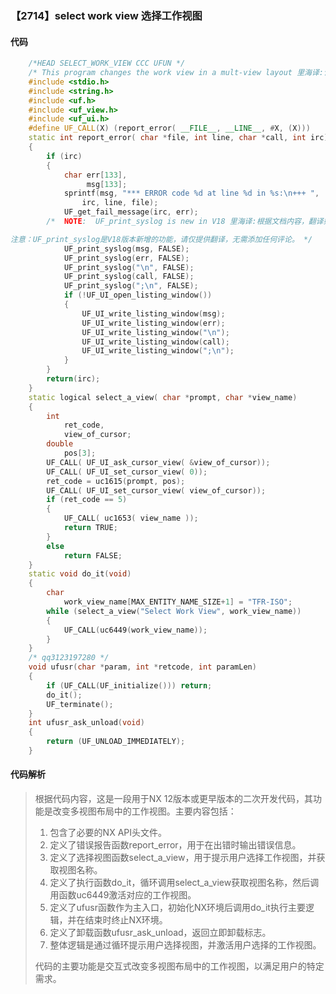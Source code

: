 ### 【2714】select work view 选择工作视图

#### 代码

```cpp
    /*HEAD SELECT_WORK_VIEW CCC UFUN */  
    /* This program changes the work view in a mult-view layout 里海译:该程序改变了多视图布局中的工作视图。 */  
    #include <stdio.h>  
    #include <string.h>  
    #include <uf.h>  
    #include <uf_view.h>  
    #include <uf_ui.h>  
    #define UF_CALL(X) (report_error( __FILE__, __LINE__, #X, (X)))  
    static int report_error( char *file, int line, char *call, int irc)  
    {  
        if (irc)  
        {  
            char err[133],  
                 msg[133];  
            sprintf(msg, "*** ERROR code %d at line %d in %s:\n+++ ",  
                irc, line, file);  
            UF_get_fail_message(irc, err);  
        /*  NOTE:  UF_print_syslog is new in V18 里海译:根据文档内容，翻译如下：

注意：UF_print_syslog是V18版本新增的功能，请仅提供翻译，无需添加任何评论。 */  
            UF_print_syslog(msg, FALSE);  
            UF_print_syslog(err, FALSE);  
            UF_print_syslog("\n", FALSE);  
            UF_print_syslog(call, FALSE);  
            UF_print_syslog(";\n", FALSE);  
            if (!UF_UI_open_listing_window())  
            {  
                UF_UI_write_listing_window(msg);  
                UF_UI_write_listing_window(err);  
                UF_UI_write_listing_window("\n");  
                UF_UI_write_listing_window(call);  
                UF_UI_write_listing_window(";\n");  
            }  
        }  
        return(irc);  
    }  
    static logical select_a_view( char *prompt, char *view_name)  
    {  
        int  
            ret_code,  
            view_of_cursor;  
        double  
            pos[3];  
        UF_CALL( UF_UI_ask_cursor_view( &view_of_cursor));  
        UF_CALL( UF_UI_set_cursor_view( 0));  
        ret_code = uc1615(prompt, pos);  
        UF_CALL( UF_UI_set_cursor_view( view_of_cursor));  
        if (ret_code == 5)  
        {  
            UF_CALL( uc1653( view_name ));  
            return TRUE;  
        }  
        else  
            return FALSE;  
    }  
    static void do_it(void)  
    {  
        char  
            work_view_name[MAX_ENTITY_NAME_SIZE+1] = "TFR-ISO";  
        while (select_a_view("Select Work View", work_view_name))  
        {  
            UF_CALL(uc6449(work_view_name));  
        }  
    }  
    /* qq3123197280 */  
    void ufusr(char *param, int *retcode, int paramLen)  
    {  
        if (UF_CALL(UF_initialize())) return;  
        do_it();  
        UF_terminate();  
    }  
    int ufusr_ask_unload(void)  
    {  
        return (UF_UNLOAD_IMMEDIATELY);  
    }

```

#### 代码解析

> 根据代码内容，这是一段用于NX 12版本或更早版本的二次开发代码，其功能是改变多视图布局中的工作视图。主要内容包括：
>
> 1. 包含了必要的NX API头文件。
> 2. 定义了错误报告函数report_error，用于在出错时输出错误信息。
> 3. 定义了选择视图函数select_a_view，用于提示用户选择工作视图，并获取视图名称。
> 4. 定义了执行函数do_it，循环调用select_a_view获取视图名称，然后调用函数uc6449激活对应的工作视图。
> 5. 定义了ufusr函数作为主入口，初始化NX环境后调用do_it执行主要逻辑，并在结束时终止NX环境。
> 6. 定义了卸载函数ufusr_ask_unload，返回立即卸载标志。
> 7. 整体逻辑是通过循环提示用户选择视图，并激活用户选择的工作视图。
>
> 代码的主要功能是交互式改变多视图布局中的工作视图，以满足用户的特定需求。
>
